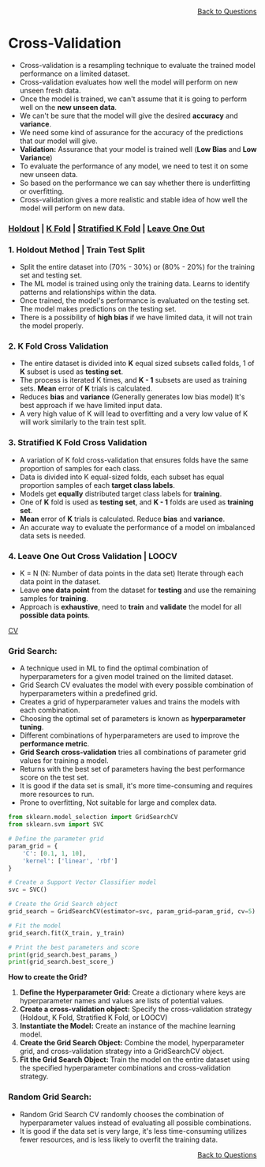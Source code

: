 <p align='right'><a align="right" href="https://github.com/KIRANKUMAR7296/Library/blob/main/Interview.md">Back to Questions</a></p>

# **Cross-Validation**
- Cross-validation is a resampling technique to evaluate the trained model performance on a limited dataset.
- Cross-validation evaluates how well the model will perform on new unseen fresh data.
- Once the model is trained, we can't assume that it is going to perform well on the **new unseen data**.
- We can't be sure that the model will give the desired **accuracy** and **variance**.
- We need some kind of assurance for the accuracy of the predictions that our model will give. 
- **Validation:** Assurance that your model is trained well (**Low Bias** and **Low Variance**) 
- To evaluate the performance of any model, we need to test it on some new unseen data.
- So based on the performance we can say whether there is underfitting or overfitting.
- Cross-validation gives a more realistic and stable idea of how well the model will perform on new data.

<h3><a href='#hold'>Holdout</a> | <a href='#kfold'>K Fold</a> | <a href='#skfold'>Stratified K Fold</a> | <a href='#loocv'>Leave One Out</a> </h3>

<h3 name='hold'>1. Holdout Method | Train Test Split</h3>

- Split the entire dataset into (70% - 30%) or (80% - 20%) for the training set and testing set.
- The ML model is trained using only the training data. Learns to identify patterns and relationships within the data.
- Once trained, the model's performance is evaluated on the testing set. The model makes predictions on the testing set.
- There is a possibility of **high bias** if we have limited data, it will not train the model properly.

<h3 name='kfold'>2. K Fold Cross Validation</h3>

- The entire dataset is divided into **K** equal sized subsets called folds, 1 of **K** subset is used as **testing set**.
- The process is iterated K times, and **K - 1** subsets are used as training sets. **Mean** error of **K** trials is calculated.
- Reduces **bias** and **variance** (Generally generates low bias model) It's best approach if we have limited input data.
- A very high value of K will lead to overfitting and a very low value of K will work similarly to the train test split.

<h3 name='skfold'>3. Stratified K Fold Cross Validation</h3>

- A variation of K fold cross-validation that ensures folds have the same proportion of samples for each class.
- Data is divided into K equal-sized folds, each subset has equal proportion samples of each **target class labels**.
- Models get **equally** distributed target class labels for **training**.
- One of **K** fold is used as **testing set**, and **K - 1** folds are used as **training set**.
- **Mean** error of **K** trials is calculated. Reduce **bias** and **variance**.
- An accurate way to evaluate the performance of a model on imbalanced data sets is needed.

<h3 name='loocv'>4. Leave One Out Cross Validation | LOOCV</h3>

- K = N (N: Number of data points in the data set) Iterate through each data point in the dataset.
- Leave **one data point** from the dataset for **testing** and use the remaining samples for **training**.
- Approach is **exhaustive**, need to **train** and **validate** the model for all **possible data points**.

[CV](https://amueller.github.io/ml-training-intro/slides/03-cross-validation-grid-search.html#21)

### **Grid Search:**
- A technique used in ML to find the optimal combination of hyperparameters for a given model trained on the limited dataset.
- Grid Search CV evaluates the model with every possible combination of hyperparameters within a predefined grid.
- Creates a grid of hyperparameter values and trains the models with each combination.
- Choosing the optimal set of parameters is known as **hyperparameter tuning**.
- Different combinations of hyperparameters are used to improve the **performance metric**.
- **Grid Search cross-validation** tries all combinations of parameter grid values for training a model. 
- Returns with the best set of parameters having the best performance score on the test set.
- It is good if the data set is small, it's more time-consuming and requires more resources to run.
- Prone to overfitting, Not suitable for large and complex data.

```python
from sklearn.model_selection import GridSearchCV
from sklearn.svm import SVC

# Define the parameter grid
param_grid = {
    'C': [0.1, 1, 10],
    'kernel': ['linear', 'rbf']
}

# Create a Support Vector Classifier model
svc = SVC()

# Create the Grid Search object
grid_search = GridSearchCV(estimator=svc, param_grid=param_grid, cv=5)

# Fit the model
grid_search.fit(X_train, y_train)

# Print the best parameters and score
print(grid_search.best_params_)
print(grid_search.best_score_)
```              

**How to create the Grid?**
1. **Define the Hyperparameter Grid:** Create a dictionary where keys are hyperparameter names and values are lists of potential values.
2. **Create a cross-validation object:** Specify the cross-validation strategy (Holdout, K Fold, Stratified K Fold, or LOOCV)
3. **Instantiate the Model:** Create an instance of the machine learning model.
4. **Create the Grid Search Object:** Combine the model, hyperparameter grid, and cross-validation strategy into a GridSearchCV object.
5. **Fit the Grid Search Object:** Train the model on the entire dataset using the specified hyperparameter combinations and cross-validation strategy.

### **Random Grid Search:**

- Random Grid Search CV randomly chooses the combination of hyperparameter values instead of evaluating all possible combinations.
- It is good if the data set is very large, it's less time-consuming utilizes fewer resources, and is less likely to overfit the training data.

<p align='right'><a align="right" href="https://github.com/KIRANKUMAR7296/Library/blob/main/Interview.md">Back to Questions</a></p>
